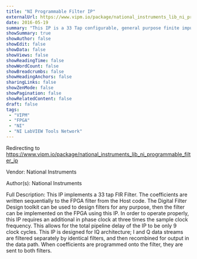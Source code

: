 ```yaml
---
title: "NI Programmable Filter IP"
externalUrl: https://www.vipm.io/package/national_instruments_lib_ni_programmable_filter_ip
date: 2016-05-19
summary: "This IP is a 33 Tap configurable, general purpose finite impulse response (non recursive) filter. The coefficients have no symmetry requirements, so this filter can be used wherever an FIR filter is desired on the FPGA to filter IQ data."
showSummary: true
showAuthor: false
showEdit: false
showData: false
showViews: false
showReadingTime: false
showWordCount: false
showBreadcrumbs: false
showHeadingAnchors: false
sharingLinks: false
showZenMode: false
showPagination: false
showRelatedContent: false
draft: false
tags:
 - "VIPM"
 - "FPGA"
 - "NI"
 - "NI LabVIEW Tools Network"
---
```


Redirecting to https://www.vipm.io/package/national_instruments_lib_ni_programmable_filter_ip

Vendor: National Instruments

Author(s): National Instruments
 
Full Description:
This IP implements a 33 tap FIR Filter. The coefficients are written sequentially to the FPGA filter from the Host code. The Digital Filter Design toolkit can be used to design filters for any purpose, then the filter can be implemented on the FPGA using this IP. 
In order to operate properly, this IP requires an additional in phase clock at three times the sample clock frequency. This allows for the total pipeline delay of the IP to be only 9 clock cycles.
This IP is designed for IQ architecture; I and Q data streams are filtered separately by identical filters, and then recombined for output in the data path. When coefficients are programmed onto the filter, they are sent to both filters.